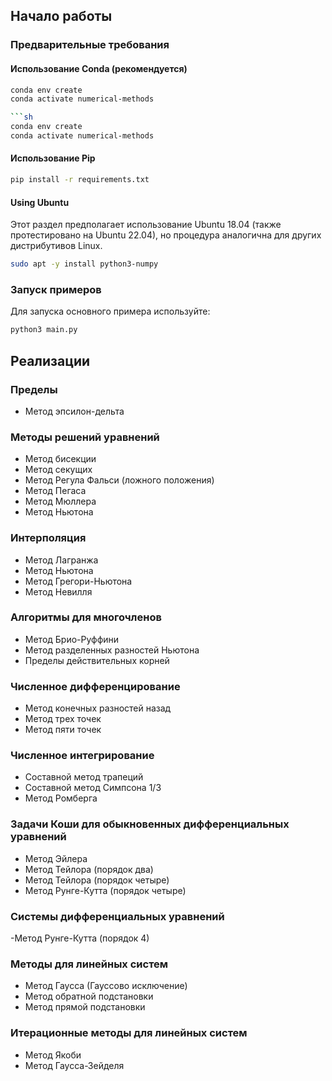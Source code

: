 
## Начало работы

### Предварительные требования

#### Использование Conda (рекомендуется)

```sh
conda env create
conda activate numerical-methods

```sh
conda env create
conda activate numerical-methods
```

#### Использование Pip

```sh
pip install -r requirements.txt
```

#### Using Ubuntu

Этот раздел предполагает использование Ubuntu 18.04 (также протестировано на Ubuntu 22.04), но процедура аналогична для других дистрибутивов Linux.
```sh
sudo apt -y install python3-numpy
```

### Запуск примеров

Для запуска основного примера используйте:

```sh
python3 main.py

```

## Реализации

### Пределы

- Метод эпсилон-дельта

### Методы решений уравнений

* Метод бисекции
* Метод секущих
* Метод Регула Фальси (ложного положения)
* Метод Пегаса
* Метод Мюллера
* Метод Ньютона

### Интерполяция

* Метод Лагранжа
* Метод Ньютона
* Метод Грегори-Ньютона
* Метод Невилля

### Алгоритмы для многочленов

* Метод Брио-Руффини
* Метод разделенных разностей Ньютона
* Пределы действительных корней

### Численное дифференцирование

* Метод конечных разностей назад
* Метод трех точек
* Метод пяти точек

### Численное интегрирование

* Составной метод трапеций
* Составной метод Симпсона 1/3
* Метод Ромберга

### Задачи Коши для обыкновенных дифференциальных уравнений

* Метод Эйлера
* Метод Тейлора (порядок два)
* Метод Тейлора (порядок четыре)
* Метод Рунге-Кутта (порядок четыре)

### Системы дифференциальных уравнений

-Метод Рунге-Кутта (порядок 4)

### Методы для линейных систем

* Метод Гаусса (Гауссово исключение)
* Метод обратной подстановки
* Метод прямой подстановки

### Итерационные методы для линейных систем

- Метод Якоби
- Метод Гаусса-Зейделя
